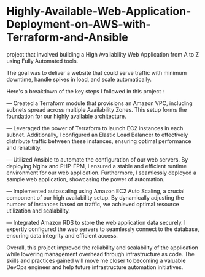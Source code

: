 # Highly-Available-Web-Application-Deployment-on-AWS-with-Terraform-and-Ansible
project that involved building a High Availability Web Application from A to Z using Fully Automated tools.

The goal was to deliver a website that could serve traffic with minimum downtime, handle spikes in load, and scale automatically.

Here's a breakdown of the key steps I followed in this project :

— Created a Terraform module that provisions an Amazon VPC, including subnets spread across multiple Availability Zones. This setup forms the foundation for our highly available architecture.

— Leveraged the power of Terraform to launch EC2 instances in each subnet. Additionally, I configured an Elastic Load Balancer to effectively distribute traffic between these instances, ensuring optimal performance and reliability.

— Utilized Ansible to automate the configuration of our web servers. By deploying Nginx and PHP-FPM, I ensured a stable and efficient runtime environment for our web application. Furthermore, I seamlessly deployed a sample web application, showcasing the power of automation.

— Implemented autoscaling using Amazon EC2 Auto Scaling, a crucial component of our high availability setup. By dynamically adjusting the number of instances based on traffic, we achieved optimal resource utilization and scalability.

— Integrated Amazon RDS to store the web application data securely. I expertly configured the web servers to seamlessly connect to the database, ensuring data integrity and efficient access.

Overall, this project improved the reliability and scalability of the application while lowering management overhead through infrastructure as code. The skills and practices gained will move me closer to becoming a valuable DevOps engineer and help future infrastructure automation initiatives.
